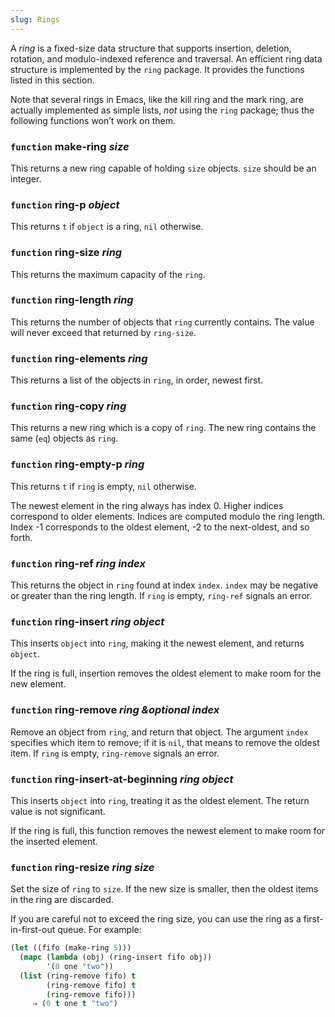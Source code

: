 ```yaml
---
slug: Rings
---
```


A *ring* is a fixed-size data structure that supports insertion, deletion, rotation, and modulo-indexed reference and traversal. An efficient ring data structure is implemented by the `ring` package. It provides the functions listed in this section.

Note that several rings in Emacs, like the kill ring and the mark ring, are actually implemented as simple lists, *not* using the `ring` package; thus the following functions won’t work on them.

### <span className="tag function">`function`</span> **make-ring** *size*

This returns a new ring capable of holding `size` objects. `size` should be an integer.

### <span className="tag function">`function`</span> **ring-p** *object*

This returns `t` if `object` is a ring, `nil` otherwise.

### <span className="tag function">`function`</span> **ring-size** *ring*

This returns the maximum capacity of the `ring`.

### <span className="tag function">`function`</span> **ring-length** *ring*

This returns the number of objects that `ring` currently contains. The value will never exceed that returned by `ring-size`.

### <span className="tag function">`function`</span> **ring-elements** *ring*

This returns a list of the objects in `ring`, in order, newest first.

### <span className="tag function">`function`</span> **ring-copy** *ring*

This returns a new ring which is a copy of `ring`. The new ring contains the same (`eq`) objects as `ring`.

### <span className="tag function">`function`</span> **ring-empty-p** *ring*

This returns `t` if `ring` is empty, `nil` otherwise.

The newest element in the ring always has index 0. Higher indices correspond to older elements. Indices are computed modulo the ring length. Index -1 corresponds to the oldest element, -2 to the next-oldest, and so forth.

### <span className="tag function">`function`</span> **ring-ref** *ring index*

This returns the object in `ring` found at index `index`. `index` may be negative or greater than the ring length. If `ring` is empty, `ring-ref` signals an error.

### <span className="tag function">`function`</span> **ring-insert** *ring object*

This inserts `object` into `ring`, making it the newest element, and returns `object`.

If the ring is full, insertion removes the oldest element to make room for the new element.

### <span className="tag function">`function`</span> **ring-remove** *ring \&optional index*

Remove an object from `ring`, and return that object. The argument `index` specifies which item to remove; if it is `nil`, that means to remove the oldest item. If `ring` is empty, `ring-remove` signals an error.

### <span className="tag function">`function`</span> **ring-insert-at-beginning** *ring object*

This inserts `object` into `ring`, treating it as the oldest element. The return value is not significant.

If the ring is full, this function removes the newest element to make room for the inserted element.

### <span className="tag function">`function`</span> **ring-resize** *ring size*

Set the size of `ring` to `size`. If the new size is smaller, then the oldest items in the ring are discarded.

If you are careful not to exceed the ring size, you can use the ring as a first-in-first-out queue. For example:

```lisp
(let ((fifo (make-ring 5)))
  (mapc (lambda (obj) (ring-insert fifo obj))
        '(0 one "two"))
  (list (ring-remove fifo) t
        (ring-remove fifo) t
        (ring-remove fifo)))
     ⇒ (0 t one t "two")
```
